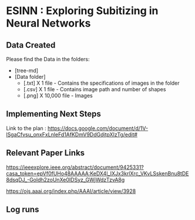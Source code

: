 # ESINN : Exploring Subitizing in Neural Networks

## Data Created

Please find the Data in the folders:
 * [tree-md]
 * [Data folder]
   * [.txt] X 1 file - Contains the specifications of images in the folder
   * [.csv] X 1 file - Contains image path and number of shapes
   * [.png] X 10,000 file - Images

## Implementing Next Steps

Link to the plan : https://docs.google.com/document/d/1V-lSgaCfvsu_onxFxLnleFd1AfKDmV9DdGdjtpXIzTg/edit#

## Relevant Paper Links

https://ieeexplore.ieee.org/abstract/document/9425331?casa_token=epVf0fUHo48AAAAA:KeDX4l_IXJx3krlXrc_VKvLSskenBnu8tDE8dsqDJ_-Goldh2zoUnXe0IDSyz_GWjWdzTzvA8g

https://ojs.aaai.org/index.php/AAAI/article/view/3928

## Log runs

